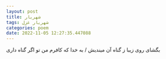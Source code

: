 ```yaml
---
layout: post
title: شهریار
tags: شهریار غزل
categories: poem
date: 2022-11-05 12:27:35.447088
---
```


بگشای روی زیبا ز گناه آن میندیش / به خدا که کافرم من تو اگر گناه داری